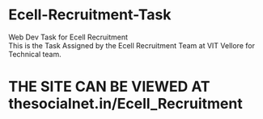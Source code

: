 # Ecell-Recruitment-Task
Web Dev Task for Ecell Recruitment
<br>
This is the Task Assigned by the Ecell Recruitment Team at VIT Vellore for Technical team.
<br>
# THE SITE CAN BE VIEWED AT thesocialnet.in/Ecell_Recruitment 
